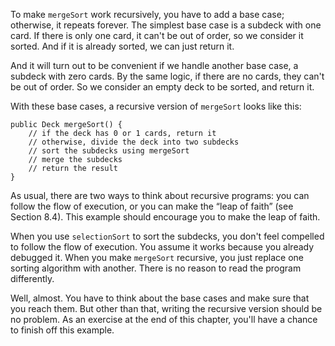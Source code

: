 To make `mergeSort` work recursively, you have to add a base case; otherwise, it repeats forever. The simplest base case is a subdeck with one card. If there is only one card, it can't be out of order, so we consider it sorted. And if it is already sorted, we can just return it.

And it will turn out to be convenient if we handle another base case, a subdeck with zero cards. By the same logic, if there are no cards, they can't be out of order. So we consider an empty deck to be sorted, and return it.

With these base cases, a recursive version of `mergeSort` looks like this:

```code
public Deck mergeSort() {
    // if the deck has 0 or 1 cards, return it
    // otherwise, divide the deck into two subdecks
    // sort the subdecks using mergeSort
    // merge the subdecks
    // return the result
}
```


As usual, there are two ways to think about recursive programs: you can follow the flow of execution, or you can make the “leap of faith” (see Section 8.4). This example should encourage you to make the leap of faith.

When you use `selectionSort` to sort the subdecks, you don't feel compelled to follow the flow of execution. You assume it works because you already debugged it. When you make `mergeSort` recursive, you just replace one sorting algorithm with another. There is no reason to read the program differently.

Well, almost. You have to think about the base cases and make sure that you reach them. But other than that, writing the recursive version should be no problem. As an exercise at the end of this chapter, you'll have a chance to finish off this example.